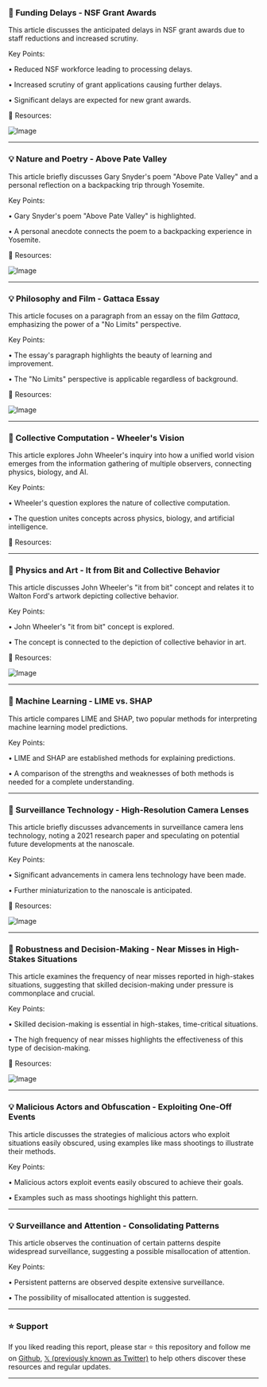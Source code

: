 ### 🤖 Funding Delays - NSF Grant Awards

This article discusses the anticipated delays in NSF grant awards due to staff reductions and increased scrutiny.

Key Points:

• Reduced NSF workforce leading to processing delays.


• Increased scrutiny of grant applications causing further delays.


• Significant delays are expected for new grant awards.


🔗 Resources:

![Image](https://pbs.twimg.com/media/GkFqVswWUAAbOf_?format=jpg&name=small)


---

### 💡 Nature and Poetry - Above Pate Valley

This article briefly discusses Gary Snyder's poem "Above Pate Valley" and a personal reflection on a backpacking trip through Yosemite.

Key Points:

•  Gary Snyder's poem "Above Pate Valley" is highlighted.


• A personal anecdote connects the poem to a backpacking experience in Yosemite.


🔗 Resources:

![Image](https://pbs.twimg.com/media/GS3tWD3asAATbKP?format=png&name=small)


---

### 💡  Philosophy and Film - Gattaca Essay

This article focuses on a paragraph from an essay on the film *Gattaca*, emphasizing the power of a "No Limits" perspective.

Key Points:

• The essay's paragraph highlights the beauty of learning and improvement.


•  The "No Limits" perspective is applicable regardless of background.


🔗 Resources:

![Image](https://pbs.twimg.com/media/GhbkDZYacAEJqA7?format=png&name=small)


---

### 🤖 Collective Computation - Wheeler's Vision

This article explores John Wheeler's inquiry into how a unified world vision emerges from the information gathering of multiple observers, connecting physics, biology, and AI.

Key Points:

• Wheeler's question explores the nature of collective computation.


• The question unites concepts across physics, biology, and artificial intelligence.


🔗 Resources:



---

### 🤖 Physics and Art - It from Bit and Collective Behavior

This article discusses John Wheeler's "it from bit" concept and relates it to Walton Ford's artwork depicting collective behavior.

Key Points:

•  John Wheeler's "it from bit" concept is explored.


•  The concept is connected to the depiction of collective behavior in art.


🔗 Resources:

![Image](https://pbs.twimg.com/media/E2fyOrMWEAA148H?format=jpg&name=small)


---

### 🤖 Machine Learning - LIME vs. SHAP

This article compares LIME and SHAP, two popular methods for interpreting machine learning model predictions.

Key Points:

• LIME and SHAP are established methods for explaining predictions.


•  A comparison of the strengths and weaknesses of both methods is needed for a complete understanding.



---

### 🚀 Surveillance Technology - High-Resolution Camera Lenses

This article briefly discusses advancements in surveillance camera lens technology, noting a 2021 research paper and speculating on potential future developments at the nanoscale.

Key Points:

•  Significant advancements in camera lens technology have been made.


•  Further miniaturization to the nanoscale is anticipated.


🔗 Resources:

![Image](https://pbs.twimg.com/media/Giuzv7bakAA3XJO?format=jpg&name=900x900)


---

### 🤖  Robustness and Decision-Making - Near Misses in High-Stakes Situations

This article examines the frequency of near misses reported in high-stakes situations, suggesting that skilled decision-making under pressure is commonplace and crucial.

Key Points:

• Skilled decision-making is essential in high-stakes, time-critical situations.


•  The high frequency of near misses highlights the effectiveness of this type of decision-making.


🔗 Resources:

![Image](https://pbs.twimg.com/media/F8KNxjRXQAAPnDH?format=jpg&name=small)


---

### 💡 Malicious Actors and Obfuscation - Exploiting One-Off Events

This article discusses the strategies of malicious actors who exploit situations easily obscured, using examples like mass shootings to illustrate their methods.

Key Points:

• Malicious actors exploit events easily obscured to achieve their goals.


•  Examples such as mass shootings highlight this pattern.



---

### 💡 Surveillance and Attention - Consolidating Patterns

This article observes the continuation of certain patterns despite widespread surveillance, suggesting a possible misallocation of attention.

Key Points:

•  Persistent patterns are observed despite extensive surveillance.


•  The possibility of misallocated attention is suggested.


---

### ⭐️ Support

If you liked reading this report, please star ⭐️ this repository and follow me on [Github](https://github.com/Drix10), [𝕏 (previously known as Twitter)](https://x.com/DRIX_10_) to help others discover these resources and regular updates.

---